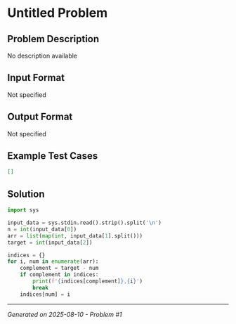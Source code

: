 # Untitled Problem

## Problem Description
No description available

## Input Format
Not specified

## Output Format
Not specified

## Example Test Cases
```json
[]
```

## Solution
```python
import sys

input_data = sys.stdin.read().strip().split('\n')
n = int(input_data[0])
arr = list(map(int, input_data[1].split()))
target = int(input_data[2])

indices = {}
for i, num in enumerate(arr):
    complement = target - num
    if complement in indices:
        print(f'{indices[complement]},{i}')
        break
    indices[num] = i
```

---
*Generated on 2025-08-10 - Problem #1*
